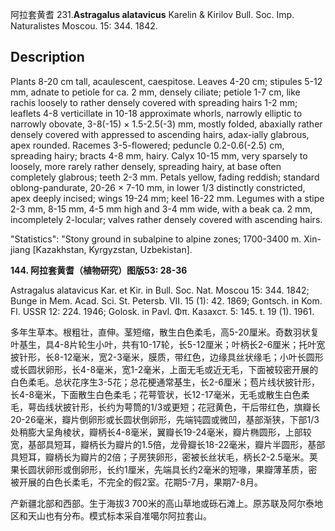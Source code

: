 阿拉套黄耆
231.**Astragalus alatavicus** Karelin & Kirilov Bull. Soc. Imp. Naturalistes Moscou. 15: 344. 1842.

## Description
Plants 8-20 cm tall, acaulescent, caespitose. Leaves 4-20 cm; stipules 5-12 mm, adnate to petiole for ca. 2 mm, densely ciliate; petiole 1-7 cm, like rachis loosely to rather densely covered with spreading hairs 1-2 mm; leaflets 4-8 verticillate in 10-18 approximate whorls, narrowly elliptic to narrowly obovate, 3-8(-15) × 1.5-2.5(-3) mm, mostly folded, abaxially rather densely covered with appressed to ascending hairs, adax-ially glabrous, apex rounded. Racemes 3-5-flowered; peduncle 0.2-0.6(-2.5) cm, spreading hairy; bracts 4-8 mm, hairy. Calyx 10-15 mm, very sparsely to loosely, more rarely rather densely, spreading hairy, at base often completely glabrous; teeth 2-3 mm. Petals yellow, fading reddish; standard oblong-pandurate, 20-26 × 7-10 mm, in lower 1/3 distinctly constricted, apex deeply incised; wings 19-24 mm; keel 16-22 mm. Legumes with a stipe 2-3 mm, 8-15 mm, 4-5 mm high and 3-4 mm wide, with a beak ca. 2 mm, incompletely 2-locular; valves rather densely covered with ascending hairs.

  "Statistics": "Stony ground in subalpine to alpine zones; 1700-3400 m. Xin-jiang [Kazakhstan, Kyrgyzstan, Uzbekistan].

**144. 阿拉套黄耆（植物研究）图版53: 28-36**

Astragalus alatavicus Kar. et Kir. in Bull. Soc. Nat. Moscou 15: 344. 1842; Bunge in Mem. Acad. Sci. St. Petersb. VII. 15 (1): 42. 1869; Gontsch. in Kom. Fl. USSR 12: 224. 1946; Golosk. in Pavl. Φπ. Казахст. 5: 145. t. 19 (1). 1961.

多年生草本。根粗壮，直伸。茎短缩，散生白色柔毛，高5-20厘米。奇数羽状复叶基生，具4-8片轮生小叶，共有10-17轮，长5-12厘米；叶柄长2-6厘米；托叶宽披针形，长8-12毫米，宽2-3毫米，膜质，带红色，边缘具丝状缘毛；小叶长圆形或长圆状卵形，长4-8毫米，宽1-2毫米，上面无毛或近无毛，下面被较密开展的白色柔毛。总状花序生3-5花；总花梗通常基生，长2-6厘米；苞片线状披针形，长4-8毫米，下面散生白色柔毛；花萼管状，长12-17毫米，无毛或散生白色柔毛，萼齿线状披针形，长约为萼筒的1/3或更短；花冠黄色，干后带红色，旗瓣长20-26毫米，瓣片倒卵形或长圆状倒卵形，先端钝圆或微凹，基部渐狭，下部1/3处稍膨大呈角棱状，瓣柄长4-8毫米，翼瓣长19-24毫米，瓣片椭圆形，上部较宽，基部具短耳，瓣柄长为瓣片的1.5倍，龙骨瓣长18-22毫米，瓣片半圆形，基部具短耳，瓣柄长为瓣片的2倍；子房狭卵形，密被长丝状毛，柄长2-2.5毫米。荚果长圆状卵形或倒卵形，长约1厘米，先端具长约2毫米的短喙，果瓣薄革质，密被开展的白色长柔毛，不完全的假2室。花期5-7月，果期7-8月。

产新疆北部和西部。生于海拔3 700米的高山草地或砾石滩上。原苏联及阿尔泰地区和天山也有分布。模式标本采自准噶尔阿拉套山。
